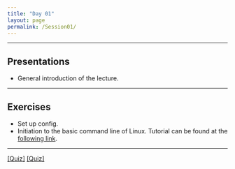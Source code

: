 ```yaml
---
title: "Day 01"
layout: page
permalink: /Session01/
---
```


---

## Presentations
- General introduction of the lecture.

---

## Exercises
- Set up config.
- Initiation to the basic command line of Linux. Tutorial can be found at the [following link](https://www.geeksforgeeks.org/basic-shell-commands-in-linux/amp/).

--- 

[[Quiz]](Quiz_01.pdf)
[[Quiz]](Quiz_01_correction.pdf)

